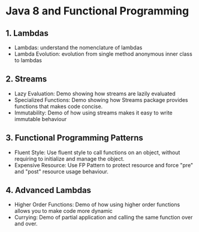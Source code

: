 # Java 8 and Functional Programming

## 1. Lambdas

- Lambdas: understand the nomenclature of lambdas
- Lambda Evolution: evolution from single method anonymous inner class to lambdas

## 2. Streams

- Lazy Evaluation: Demo showing how streams are lazily evaluated
- Specialized Functions: Demo showing how Streams package provides functions that makes code concise.
- Immutability: Demo of how using streams makes it easy to write immutable behaviour

## 3. Functional Programming Patterns

- Fluent Style: Use fluent style to call functions on an object, without requiring to initialize and manage the object.
- Expensive Resource: Use FP Pattern to protect resource and force "pre" and "post" resource usage behaviour.

## 4. Advanced Lambdas

- Higher Order Functions: Demo of how using higher order functions allows you to make code more dynamic
- Currying: Demo of partial application and calling the same function over and over.

